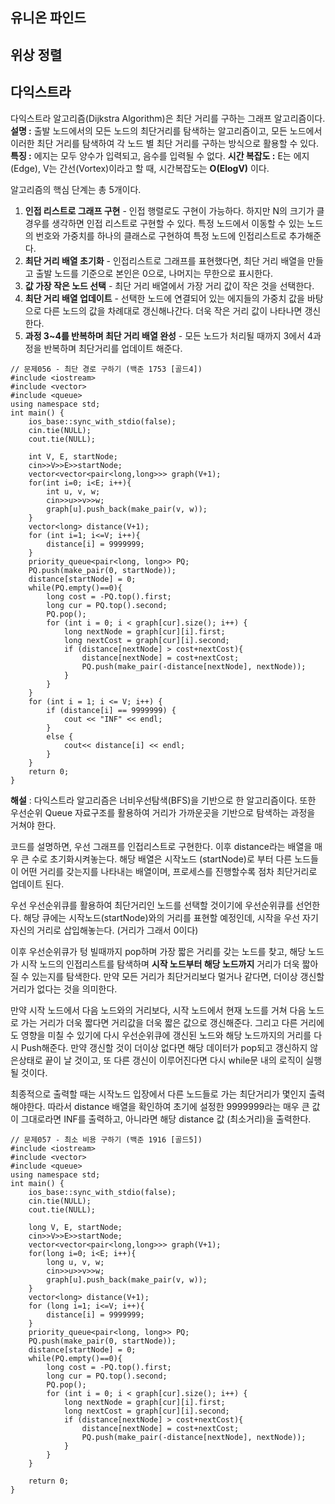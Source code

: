 ## 유니온 파인드
## 위상 정렬
## 다익스트라
다익스트라 알고리즘(Dijkstra Algorithm)은 최단 거리를 구하는 그래프 알고리즘이다.
**설명 :** 출발 노드에서의 모든 노드의 최단거리를 탐색하는 알고리즘이고, 모든 노드에서 이러한 최단 거리를 탐색하여 각 노드 별 최단 거리를 구하는 방식으로 활용할 수 있다. 
**특징 :** 에지는 모두 양수가 입력되고, 음수를 입력될 수 없다. 
**시간 복잡도 :** E는 에지(Edge), V는 간선(Vortex)이라고 할 때, 시간복잡도는 **O(ElogV)** 이다.

알고리즘의 핵심 단계는 총 5개이다.
1) **인접 리스트로 그래프 구현** - 인접 행렬로도 구현이 가능하다. 하지만 N의 크기가 클 경우를 생각하면 인접 리스트로 구현할 수 있다. 특정 노드에서 이동할 수 있는 노드의 번호와 가중치를 하나의 클래스로 구현하여 특정 노드에 인접리스트로 추가해준다.
2) **최단 거리 배열 초기화** - 인접리스트로 그래프를 표현했다면, 최단 거리 배열을 만들고 출발 노드를 기준으로 본인은 0으로, 나머지는 무한으로 표시한다.
3) **값 가장 작은 노드 선택** - 최단 거리 배열에서 가장 거리 값이 작은 것을 선택한다.
4) **최단 거리 배열 업데이트** -  선택한 노드에 연결되어 있는 에지들의 가중치 값을 바탕으로 다른 노드의 값을 차례대로 갱신해나간다. 더욱 작은 거리 값이 나타나면 갱신한다.
5) **과정 3~4를 반복하며 최단 거리 배열 완성** - 모든 노드가 처리될 때까지 3에서 4과정을 반복하며 최단거리를 업데이트 해준다. 
```
// 문제056 - 최단 경로 구하기 (백준 1753 [골드4])
#include <iostream>
#include <vector>
#include <queue>
using namespace std;
int main() {
    ios_base::sync_with_stdio(false);
    cin.tie(NULL);
    cout.tie(NULL);
    
    int V, E, startNode;
    cin>>V>>E>>startNode;
    vector<vector<pair<long,long>>> graph(V+1);
    for(int i=0; i<E; i++){
        int u, v, w;
        cin>>u>>v>>w;
        graph[u].push_back(make_pair(v, w));
    }
    vector<long> distance(V+1);
    for (int i=1; i<=V; i++){
        distance[i] = 9999999;
    }
    priority_queue<pair<long, long>> PQ;
    PQ.push(make_pair(0, startNode));
    distance[startNode] = 0;
    while(PQ.empty()==0){
        long cost = -PQ.top().first;
        long cur = PQ.top().second;
        PQ.pop();
        for (int i = 0; i < graph[cur].size(); i++) {
            long nextNode = graph[cur][i].first;
            long nextCost = graph[cur][i].second;
            if (distance[nextNode] > cost+nextCost){
                distance[nextNode] = cost+nextCost;
                PQ.push(make_pair(-distance[nextNode], nextNode));
            }
        }
    }
    for (int i = 1; i <= V; i++) {
        if (distance[i] == 9999999) {
            cout << "INF" << endl;
        }
        else {
            cout<< distance[i] << endl;
        }
    }
    return 0;
}
```
**해설** : 다익스트라 알고리즘은 너비우선탐색(BFS)을 기반으로 한 알고리즘이다. 또한 우선순위 Queue 자료구조를 활용하여 거리가 가까운곳을 기반으로 탐색하는 과정을 거쳐야 한다.

코드를 설명하면, 우선 그래프를 인접리스트로 구현한다. 이후 distance라는 배열을 매우 큰 수로 초기화시켜놓는다. 해당 배열은 시작노드 (startNode)로 부터 다른 노드들이 어떤 거리를 갖는지를 나타내는 배열이며, 프로세스를 진행할수록 점차 최단거리로 업데이트 된다.

우선 우선순위큐를 활용하여 최단거리인 노드를 선택할 것이기에 우선순위큐를 선언한다.
해당 큐에는 시작노드(startNode)와의 거리를 표현할 예정인데, 시작을 우선 자기자신의 거리로 삽입해놓는다. (거리가 그래서 0이다)

이후 우선순위큐가 텅 빌때까지 pop하며 가장 짧은 거리를 갖는 노드를 찾고, 해당 노드가 시작 노드의 인접리스트를 탐색하며 **시작 노드부터 해당 노드까지** 거리가 더욱 짧아질 수 있는지를 탐색한다. 만약 모든 거리가 최단거리보다 멀거나 같다면, 더이상 갱신할 거리가 없다는 것을 의미한다.

만약 시작 노드에서 다음 노드와의 거리보다, 시작 노드에서 현재 노드를 거쳐 다음 노드로 가는 거리가 더욱 짧다면 거리값을 더욱 짧은 값으로 갱신해준다. 그리고 다른 거리에도 영향을 미칠 수 있기에 다시 우선순위큐에 갱신된 노드와 해당 노드까지의 거리를 다시 Push해준다. 만약 갱신할 것이 더이상 없다면 해당 데이터가 pop되고 갱신하지 않은상태로 끝이 날 것이고, 또 다른 갱신이 이루어진다면 다시 while문 내의 로직이 실행될 것이다.

최종적으로 출력할 때는 시작노드 입장에서 다른 노드들로 가는 최단거리가 몇인지 출력해야한다.
따라서 distance 배열을 확인하여 초기에 설정한 9999999라는 매우 큰 값이 그대로라면 INF를 출력하고, 아니라면 해당 distance 값 (최소거리)을 출력한다.

```
// 문제057 - 최소 비용 구하기 (백준 1916 [골드5])
#include <iostream>
#include <vector>
#include <queue>
using namespace std;
int main() {
    ios_base::sync_with_stdio(false);
    cin.tie(NULL);
    cout.tie(NULL);
    
    long V, E, startNode;
    cin>>V>>E>>startNode;
    vector<vector<pair<long,long>>> graph(V+1);
    for(long i=0; i<E; i++){
        long u, v, w;
        cin>>u>>v>>w;
        graph[u].push_back(make_pair(v, w));
    }
    vector<long> distance(V+1);
    for (long i=1; i<=V; i++){
        distance[i] = 9999999;
    }
    priority_queue<pair<long, long>> PQ;
    PQ.push(make_pair(0, startNode));
    distance[startNode] = 0;
    while(PQ.empty()==0){
        long cost = -PQ.top().first;
        long cur = PQ.top().second;
        PQ.pop();
        for (int i = 0; i < graph[cur].size(); i++) {
            long nextNode = graph[cur][i].first;
            long nextCost = graph[cur][i].second;
            if (distance[nextNode] > cost+nextCost){
                distance[nextNode] = cost+nextCost;
                PQ.push(make_pair(-distance[nextNode], nextNode));
            }
        }
    }

    return 0;
}
```